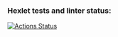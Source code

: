 ### Hexlet tests and linter status:
[![Actions Status](https://github.com/metastasio/frontend-project-12/workflows/hexlet-check/badge.svg)](https://github.com/metastasio/frontend-project-12/actions)